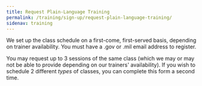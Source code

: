 ```yaml
---
title: Request Plain-Language Training
permalink: /training/sign-up/request-plain-language-training/
sidenav: training
---
```


We set up the class schedule on a first-come, first-served basis, depending on trainer availability. You must have a .gov or .mil email address to register.

You may request up to 3 sessions of the same class (which we may or may not be able to provide depending on our trainers' availability). If you wish to schedule 2 different _types_ of classes, you can complete this form a second time.
